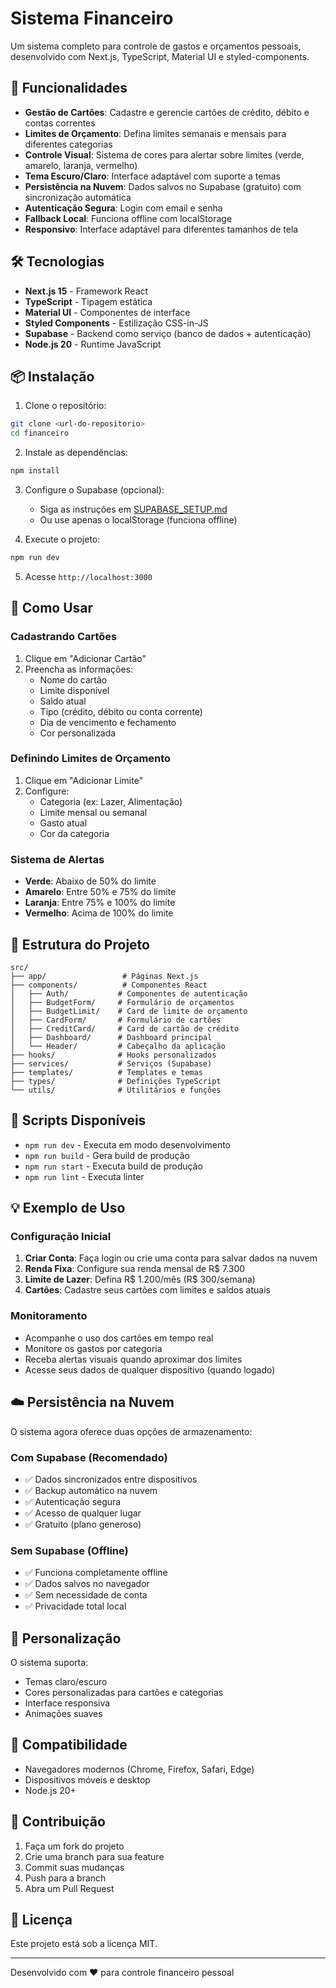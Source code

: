 # Sistema Financeiro

Um sistema completo para controle de gastos e orçamentos pessoais, desenvolvido com Next.js, TypeScript, Material UI e styled-components.

## 🚀 Funcionalidades

- **Gestão de Cartões**: Cadastre e gerencie cartões de crédito, débito e contas correntes
- **Limites de Orçamento**: Defina limites semanais e mensais para diferentes categorias
- **Controle Visual**: Sistema de cores para alertar sobre limites (verde, amarelo, laranja, vermelho)
- **Tema Escuro/Claro**: Interface adaptável com suporte a temas
- **Persistência na Nuvem**: Dados salvos no Supabase (gratuito) com sincronização automática
- **Autenticação Segura**: Login com email e senha
- **Fallback Local**: Funciona offline com localStorage
- **Responsivo**: Interface adaptável para diferentes tamanhos de tela

## 🛠️ Tecnologias

- **Next.js 15** - Framework React
- **TypeScript** - Tipagem estática
- **Material UI** - Componentes de interface
- **Styled Components** - Estilização CSS-in-JS
- **Supabase** - Backend como serviço (banco de dados + autenticação)
- **Node.js 20** - Runtime JavaScript

## 📦 Instalação

1. Clone o repositório:
```bash
git clone <url-do-repositorio>
cd financeiro
```

2. Instale as dependências:
```bash
npm install
```

3. Configure o Supabase (opcional):
   - Siga as instruções em [SUPABASE_SETUP.md](./SUPABASE_SETUP.md)
   - Ou use apenas o localStorage (funciona offline)

4. Execute o projeto:
```bash
npm run dev
```

5. Acesse `http://localhost:3000`

## 🎯 Como Usar

### Cadastrando Cartões
1. Clique em "Adicionar Cartão"
2. Preencha as informações:
   - Nome do cartão
   - Limite disponível
   - Saldo atual
   - Tipo (crédito, débito ou conta corrente)
   - Dia de vencimento e fechamento
   - Cor personalizada

### Definindo Limites de Orçamento
1. Clique em "Adicionar Limite"
2. Configure:
   - Categoria (ex: Lazer, Alimentação)
   - Limite mensal ou semanal
   - Gasto atual
   - Cor da categoria

### Sistema de Alertas
- **Verde**: Abaixo de 50% do limite
- **Amarelo**: Entre 50% e 75% do limite
- **Laranja**: Entre 75% e 100% do limite
- **Vermelho**: Acima de 100% do limite

## 📁 Estrutura do Projeto

```
src/
├── app/                 # Páginas Next.js
├── components/          # Componentes React
│   ├── Auth/           # Componentes de autenticação
│   ├── BudgetForm/     # Formulário de orçamentos
│   ├── BudgetLimit/    # Card de limite de orçamento
│   ├── CardForm/       # Formulário de cartões
│   ├── CreditCard/     # Card de cartão de crédito
│   ├── Dashboard/      # Dashboard principal
│   └── Header/         # Cabeçalho da aplicação
├── hooks/              # Hooks personalizados
├── services/           # Serviços (Supabase)
├── templates/          # Templates e temas
├── types/              # Definições TypeScript
└── utils/              # Utilitários e funções
```

## 🔧 Scripts Disponíveis

- `npm run dev` - Executa em modo desenvolvimento
- `npm run build` - Gera build de produção
- `npm run start` - Executa build de produção
- `npm run lint` - Executa linter

## 💡 Exemplo de Uso

### Configuração Inicial
1. **Criar Conta**: Faça login ou crie uma conta para salvar dados na nuvem
2. **Renda Fixa**: Configure sua renda mensal de R$ 7.300
3. **Limite de Lazer**: Defina R$ 1.200/mês (R$ 300/semana)
4. **Cartões**: Cadastre seus cartões com limites e saldos atuais

### Monitoramento
- Acompanhe o uso dos cartões em tempo real
- Monitore os gastos por categoria
- Receba alertas visuais quando aproximar dos limites
- Acesse seus dados de qualquer dispositivo (quando logado)

## ☁️ Persistência na Nuvem

O sistema agora oferece duas opções de armazenamento:

### Com Supabase (Recomendado)
- ✅ Dados sincronizados entre dispositivos
- ✅ Backup automático na nuvem
- ✅ Autenticação segura
- ✅ Acesso de qualquer lugar
- ✅ Gratuito (plano generoso)

### Sem Supabase (Offline)
- ✅ Funciona completamente offline
- ✅ Dados salvos no navegador
- ✅ Sem necessidade de conta
- ✅ Privacidade total local

## 🎨 Personalização

O sistema suporta:
- Temas claro/escuro
- Cores personalizadas para cartões e categorias
- Interface responsiva
- Animações suaves

## 📱 Compatibilidade

- Navegadores modernos (Chrome, Firefox, Safari, Edge)
- Dispositivos móveis e desktop
- Node.js 20+

## 🤝 Contribuição

1. Faça um fork do projeto
2. Crie uma branch para sua feature
3. Commit suas mudanças
4. Push para a branch
5. Abra um Pull Request

## 📄 Licença

Este projeto está sob a licença MIT.

---

Desenvolvido com ❤️ para controle financeiro pessoal
